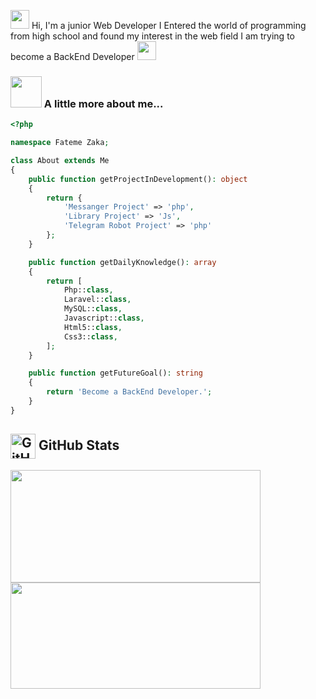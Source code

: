 
<img src="https://emojis.slackmojis.com/emojis/images/1660415435/60800/eyes.gif?1660415435" width="30"/> Hi, I'm a junior Web Developer
I Entered the world of programming from high school and found my interest in the web field
I am trying to become a BackEnd Developer  <img src="https://emojis.slackmojis.com/emojis/images/1660415350/60615/raising-hands.gif?1660415350" width="30"/>
### <img src="https://media.giphy.com/media/VgCDAzcKvsR6OM0uWg/giphy.gif" width="50"> A little more about me... 

```php
<?php

namespace Fateme Zaka;

class About extends Me
{
    public function getProjectInDevelopment(): object
    {
        return {
            'Messanger Project' => 'php',
            'Library Project' => 'Js',
            'Telegram Robot Project' => 'php'
        };
    }

    public function getDailyKnowledge(): array
    {
        return [
            Php::class,
            Laravel::class,
            MySQL::class,
            Javascript::class,
            Html5::class,
            Css3::class,
        ];
    }

    public function getFutureGoal(): string
    {
        return 'Become a BackEnd Developer.';
    }
}
```
<h2> <img width="40px" src="https://res.cloudinary.com/anuraghazra/image/upload/v1594908242/logo_ccswme.svg" align="center" alt="GitHub Readme Stats" />  GitHub Stats</h2>

<p align="left">
<a href="https://github.com/Ftm-Zaka02">
    
<img height="180em" width="400em" src="https://github-readme-stats.vercel.app/api?username=Ftm-Zaka02&show_icons=true&theme=tokyonight&PAT-1)](https://github.com/Ftm-Zaka02/github-readme-stats"/>
<img height="170em" width="400em" src="https://github-readme-stats.vercel.app/api/top-langs/?username=Ftm-Zaka02&layout=compact&theme=tokyonight&PAT-1)](https://github.com/Ftm-Zaka02/github-readme-stats"/>
</a>
</p>

